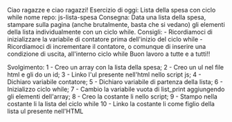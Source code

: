 Ciao ragazze e ciao ragazzi!
Esercizio di oggi: Lista della spesa con ciclo while
nome repo: js-lista-spesa
Consegna: Data una lista della spesa, stampare sulla pagina (anche brutalmente, basta che si vedano) gli elementi della lista individualmente con un ciclo while.
Consigli: - Ricordiamoci di inizializzare la variabile di contatore prima dell'inizio del ciclo while - Ricordiamoci di incrementare il contatore, o comunque di inserire una condizione di uscita, all'interno ciclo while
Buon lavoro a tutte e a tutti!!

Svolgimento:
1 - Creo un array con la lista della spesa;
2 - Creo un ul nel file html e gli do un id;
3 - Linko l'ul presente nell'html nello script js;
4 - Dichiaro variabile contatore;
5 - Dichiaro variabile di partenza della lista;
6 - Inizializzo ciclo while;
7 - Cambio la variabile vuota di list_print aggiungendo gli elementi dell'array;
8 - Creo la costante li nello script;
9 - Stampo nella costante li la lista del ciclo while
10 - Linko la costante li come figlio della lista ul presente nell'HTML